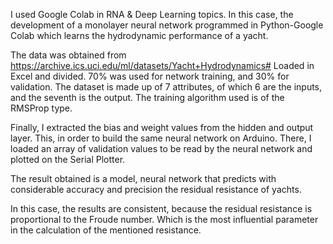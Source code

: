 I used Google Colab in RNA & Deep Learning topics. In this case, the development of a monolayer neural network programmed in
Python-Google Colab which learns the hydrodynamic performance of a yacht.

The data was obtained from https://archive.ics.uci.edu/ml/datasets/Yacht+Hydrodynamics# Loaded in Excel and divided. 
70% was used for network training, and 30% for validation. The dataset is made up of 7 attributes, of which 6 are the inputs, 
and the seventh is the output. The training algorithm used is of the RMSProp type.

Finally, I extracted the bias and weight values from the hidden and output layer. This, in order to build the same neural 
network on Arduino. There, I loaded an array of validation values ​​to be read by the neural network and plotted on the
Serial Plotter.

The result obtained is a model, neural network that predicts with considerable accuracy and precision the residual 
resistance of yachts.

In this case, the results are consistent, because the residual resistance is proportional to the Froude number. 
Which is the most influential parameter in the calculation of the mentioned resistance.
